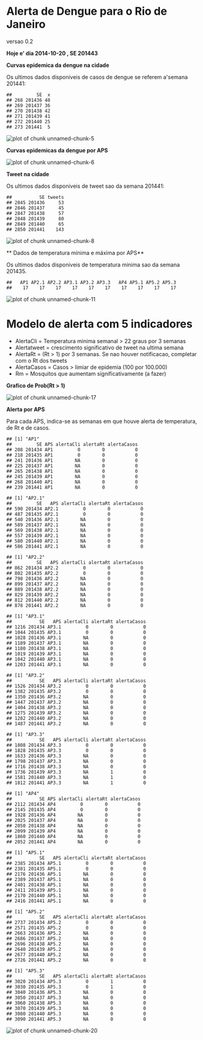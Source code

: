 Alerta de Dengue para o Rio de Janeiro
======================
versao 0.2






**Hoje e' dia 2014-10-20 , SE 201443**



**Curvas epidemica da dengue na cidade**




Os ultimos dados disponiveis de casos de dengue se referem a'semana 201441:



```
##         SE  x
## 268 201436 48
## 269 201437 36
## 270 201438 42
## 271 201439 41
## 272 201440 25
## 273 201441  5
```

![plot of chunk unnamed-chunk-5](figure/unnamed-chunk-5.png) 

**Curvas epidemicas da dengue por APS**

![plot of chunk unnamed-chunk-6](figure/unnamed-chunk-6.png) 

**Tweet na cidade**



Os ultimos dados disponiveis de tweet sao da semana 201441:


```
##          SE tweets
## 2845 201436     53
## 2846 201437     45
## 2847 201438     57
## 2848 201439     80
## 2849 201440     65
## 2850 201441    143
```

![plot of chunk unnamed-chunk-8](figure/unnamed-chunk-8.png) 

** Dados de temperatura mínima e máxima por APS**



Os ultimos dados disponiveis de temperatura minima sao da semana 201435. 


```
##   AP1 AP2.1 AP2.2 AP3.1 AP3.2 AP3.3   AP4 AP5.1 AP5.2 AP5.3 
##    17    17    17    17    17    17    17    17    17    17
```

![plot of chunk unnamed-chunk-11](figure/unnamed-chunk-11.png) 




Modelo de alerta com 5 indicadores
========

- AlertaCli = Temperatura minima semanal > 22 graus por 3 semanas
- Alertatweet = crescimento significativo de tweet na ultima semana
- AlertaRt =  (Rt > 1) por 3 semanas. Se nao houver notificacao, completar com o Rt dos tweets
- AlertaCasos = Casos > limiar de epidemia (100 por 100.000) 
- Rm = Mosquitos que aumentam significativamente (a fazer) 












**Grafico de Prob(Rt > 1)**

![plot of chunk unnamed-chunk-17](figure/unnamed-chunk-17.png) 







**Alerta por APS**

Para cada APS, indica-se as semanas em que houve alerta de temperatura, de Rt e de casos.

```
## [1] "AP1"
##         SE APS alertaCli alertaRt alertaCasos
## 208 201434 AP1         0        0           0
## 218 201435 AP1         0        0           0
## 241 201436 AP1        NA        0           0
## 225 201437 AP1        NA        0           0
## 265 201438 AP1        NA        0           0
## 245 201439 AP1        NA        0           0
## 268 201440 AP1        NA        0           0
## 239 201441 AP1        NA        0           0
```

```
## [1] "AP2.1"
##         SE   APS alertaCli alertaRt alertaCasos
## 590 201434 AP2.1         0        0           0
## 487 201435 AP2.1         0        0           0
## 540 201436 AP2.1        NA        0           0
## 589 201437 AP2.1        NA        0           0
## 569 201438 AP2.1        NA        0           0
## 557 201439 AP2.1        NA        0           0
## 580 201440 AP2.1        NA        0           0
## 586 201441 AP2.1        NA        0           0
```

```
## [1] "AP2.2"
##         SE   APS alertaCli alertaRt alertaCasos
## 862 201434 AP2.2         0        0           0
## 802 201435 AP2.2         0        0           0
## 798 201436 AP2.2        NA        0           0
## 899 201437 AP2.2        NA        0           0
## 889 201438 AP2.2        NA        0           0
## 829 201439 AP2.2        NA        0           0
## 812 201440 AP2.2        NA        0           0
## 878 201441 AP2.2        NA        0           0
```

```
## [1] "AP3.1"
##          SE   APS alertaCli alertaRt alertaCasos
## 1216 201434 AP3.1         0        0           0
## 1044 201435 AP3.1         0        0           0
## 1028 201436 AP3.1        NA        0           0
## 1189 201437 AP3.1        NA        0           0
## 1180 201438 AP3.1        NA        0           0
## 1019 201439 AP3.1        NA        0           0
## 1042 201440 AP3.1        NA        0           0
## 1203 201441 AP3.1        NA        0           0
```

```
## [1] "AP3.2"
##          SE   APS alertaCli alertaRt alertaCasos
## 1526 201434 AP3.2         0        0           0
## 1382 201435 AP3.2         0        0           0
## 1350 201436 AP3.2        NA        0           0
## 1447 201437 AP3.2        NA        0           0
## 1404 201438 AP3.2        NA        0           0
## 1275 201439 AP3.2        NA        0           0
## 1282 201440 AP3.2        NA        0           0
## 1487 201441 AP3.2        NA        0           0
```

```
## [1] "AP3.3"
##          SE   APS alertaCli alertaRt alertaCasos
## 1808 201434 AP3.3         0        0           0
## 1828 201435 AP3.3         0        0           0
## 1633 201436 AP3.3        NA        0           0
## 1798 201437 AP3.3        NA        0           0
## 1716 201438 AP3.3        NA        0           0
## 1736 201439 AP3.3        NA        1           0
## 1581 201440 AP3.3        NA        1           0
## 1812 201441 AP3.3        NA        1           0
```

```
## [1] "AP4"
##          SE APS alertaCli alertaRt alertaCasos
## 2112 201434 AP4         0        0           0
## 2145 201435 AP4         0        0           0
## 1928 201436 AP4        NA        0           0
## 2025 201437 AP4        NA        0           0
## 2050 201438 AP4        NA        0           0
## 2099 201439 AP4        NA        0           0
## 1860 201440 AP4        NA        0           0
## 2052 201441 AP4        NA        0           0
```

```
## [1] "AP5.1"
##          SE   APS alertaCli alertaRt alertaCasos
## 2385 201434 AP5.1         0        0           0
## 2381 201435 AP5.1         0        0           0
## 2176 201436 AP5.1        NA        0           0
## 2389 201437 AP5.1        NA        0           0
## 2401 201438 AP5.1        NA        0           0
## 2411 201439 AP5.1        NA        0           0
## 2170 201440 AP5.1        NA        0           0
## 2416 201441 AP5.1        NA        0           0
```

```
## [1] "AP5.2"
##          SE   APS alertaCli alertaRt alertaCasos
## 2737 201434 AP5.2         0        0           0
## 2571 201435 AP5.2         0        0           0
## 2663 201436 AP5.2        NA        0           0
## 2686 201437 AP5.2        NA        0           0
## 2696 201438 AP5.2        NA        0           0
## 2640 201439 AP5.2        NA        0           0
## 2677 201440 AP5.2        NA        0           0
## 2726 201441 AP5.2        NA        0           0
```

```
## [1] "AP5.3"
##          SE   APS alertaCli alertaRt alertaCasos
## 3020 201434 AP5.3         0        1           0
## 3030 201435 AP5.3         0        1           0
## 3040 201436 AP5.3        NA        0           0
## 3050 201437 AP5.3        NA        0           0
## 3060 201438 AP5.3        NA        0           0
## 3070 201439 AP5.3        NA        0           0
## 3080 201440 AP5.3        NA        0           0
## 3090 201441 AP5.3        NA        0           0
```

![plot of chunk unnamed-chunk-20](figure/unnamed-chunk-20.png) 










